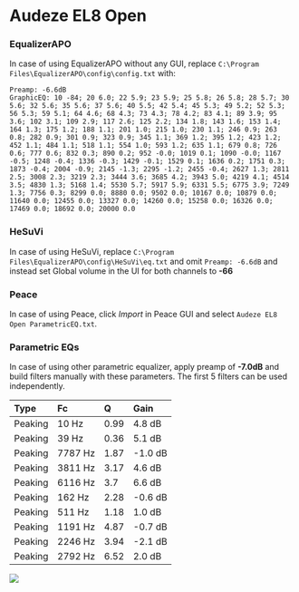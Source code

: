 # Audeze EL8 Open

### EqualizerAPO
In case of using EqualizerAPO without any GUI, replace `C:\Program Files\EqualizerAPO\config\config.txt`
with:
```
Preamp: -6.6dB
GraphicEQ: 10 -84; 20 6.0; 22 5.9; 23 5.9; 25 5.8; 26 5.8; 28 5.7; 30 5.6; 32 5.6; 35 5.6; 37 5.6; 40 5.5; 42 5.4; 45 5.3; 49 5.2; 52 5.3; 56 5.3; 59 5.1; 64 4.6; 68 4.3; 73 4.3; 78 4.2; 83 4.1; 89 3.9; 95 3.6; 102 3.1; 109 2.9; 117 2.6; 125 2.2; 134 1.8; 143 1.6; 153 1.4; 164 1.3; 175 1.2; 188 1.1; 201 1.0; 215 1.0; 230 1.1; 246 0.9; 263 0.8; 282 0.9; 301 0.9; 323 0.9; 345 1.1; 369 1.2; 395 1.2; 423 1.2; 452 1.1; 484 1.1; 518 1.1; 554 1.0; 593 1.2; 635 1.1; 679 0.8; 726 0.6; 777 0.6; 832 0.3; 890 0.2; 952 -0.0; 1019 0.1; 1090 -0.0; 1167 -0.5; 1248 -0.4; 1336 -0.3; 1429 -0.1; 1529 0.1; 1636 0.2; 1751 0.3; 1873 -0.4; 2004 -0.9; 2145 -1.3; 2295 -1.2; 2455 -0.4; 2627 1.3; 2811 2.5; 3008 2.3; 3219 2.3; 3444 3.6; 3685 4.2; 3943 5.0; 4219 4.1; 4514 3.5; 4830 1.3; 5168 1.4; 5530 5.7; 5917 5.9; 6331 5.5; 6775 3.9; 7249 1.3; 7756 0.3; 8299 0.0; 8880 0.0; 9502 0.0; 10167 0.0; 10879 0.0; 11640 0.0; 12455 0.0; 13327 0.0; 14260 0.0; 15258 0.0; 16326 0.0; 17469 0.0; 18692 0.0; 20000 0.0
```

### HeSuVi
In case of using HeSuVi, replace `C:\Program Files\EqualizerAPO\config\HeSuVi\eq.txt` and omit `Preamp:
-6.6dB` and instead set Global volume in the UI for both channels to **-66**

### Peace
In case of using Peace, click *Import* in Peace GUI and select `Audeze EL8 Open ParametricEQ.txt`.

### Parametric EQs
In case of using other parametric equalizer, apply preamp of **-7.0dB** and build filters manually with
these parameters. The first 5 filters can be used independently.

| Type    | Fc      |    Q | Gain    |
|:--------|:--------|:-----|:--------|
| Peaking | 10 Hz   | 0.99 | 4.8 dB  |
| Peaking | 39 Hz   | 0.36 | 5.1 dB  |
| Peaking | 7787 Hz | 1.87 | -1.0 dB |
| Peaking | 3811 Hz | 3.17 | 4.6 dB  |
| Peaking | 6116 Hz | 3.7  | 6.6 dB  |
| Peaking | 162 Hz  | 2.28 | -0.6 dB |
| Peaking | 511 Hz  | 1.18 | 1.0 dB  |
| Peaking | 1191 Hz | 4.87 | -0.7 dB |
| Peaking | 2246 Hz | 3.94 | -2.1 dB |
| Peaking | 2792 Hz | 6.52 | 2.0 dB  |

![](https://raw.githubusercontent.com/jaakkopasanen/AutoEq/master/results/innerfidelity/sbaf-serious/Audeze%20EL8%20Open/Audeze%20EL8%20Open.png)